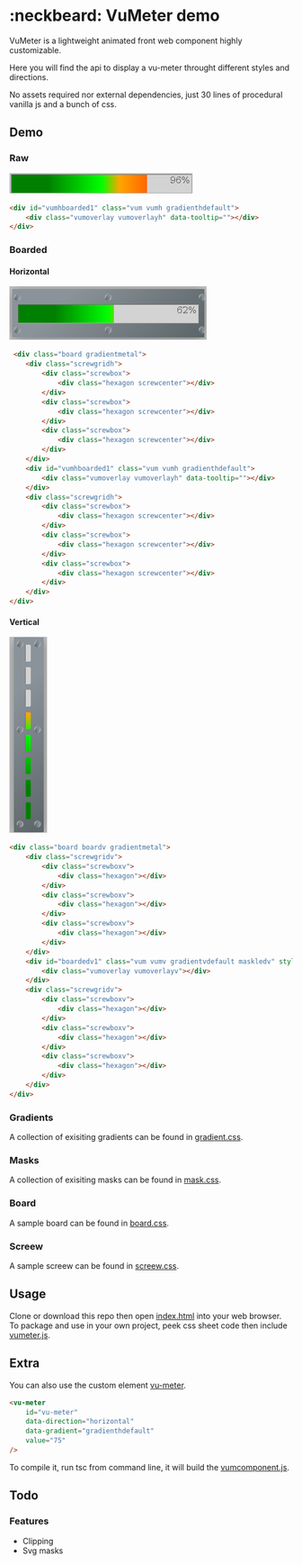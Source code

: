 # :neckbeard: VuMeter demo

VuMeter is a lightweight animated front web component highly customizable.

Here you will find the api to display a vu-meter throught different styles and directions.  

No assets required nor external dependencies, just 30 lines of procedural vanilla js and a bunch of css.

## Demo

### Raw

![VuMeter Horizontal Raw](doc/img/raw.gif)

``` html
<div id="vumhboarded1" class="vum vumh gradienthdefault">
    <div class="vumoverlay vumoverlayh" data-tooltip=""></div>
</div>
```

### Boarded

#### Horizontal

![VuMeter Horizontal Boarded](doc/img/boardedh.gif)

``` html
 <div class="board gradientmetal">
    <div class="screwgridh">
        <div class="screwbox">
            <div class="hexagon screwcenter"></div>
        </div>
        <div class="screwbox">
            <div class="hexagon screwcenter"></div>
        </div>
        <div class="screwbox">
            <div class="hexagon screwcenter"></div>
        </div>
    </div>
    <div id="vumhboarded1" class="vum vumh gradienthdefault">
        <div class="vumoverlay vumoverlayh" data-tooltip=""></div>
    </div>
    <div class="screwgridh">
        <div class="screwbox">
            <div class="hexagon screwcenter"></div>
        </div>
        <div class="screwbox">
            <div class="hexagon screwcenter"></div>
        </div>
        <div class="screwbox">
            <div class="hexagon screwcenter"></div>
        </div>
    </div>
</div>
```

#### Vertical

![VuMeter Vertical Boarded](doc/img/boardedv.gif)

``` html
<div class="board boardv gradientmetal">
    <div class="screwgridv">
        <div class="screwboxv">
            <div class="hexagon"></div>
        </div>
        <div class="screwboxv">
            <div class="hexagon"></div>
        </div>
        <div class="screwboxv">
            <div class="hexagon"></div>
        </div>
    </div>
    <div id="boardedv1" class="vum vumv gradientvdefault maskledv" style="width:.7em">
        <div class="vumoverlay vumoverlayv"></div>
    </div>
    <div class="screwgridv">
        <div class="screwboxv">
            <div class="hexagon"></div>
        </div>
        <div class="screwboxv">
            <div class="hexagon"></div>
        </div>
        <div class="screwboxv">
            <div class="hexagon"></div>
        </div>
    </div>
</div>
```

### Gradients

A collection of exisiting gradients can be found in [gradient.css](src/css/gradient.css).

### Masks

A collection of exisiting masks can be found in [mask.css](src/css/mask.css).

### Board

A sample board can be found in [board.css](src/css/board.css).

### Screew

A sample screew can be found in [screew.css](src/css/screew.css).

## Usage

Clone or download this repo then open [index.html](src/index.html) into your web browser.  
To package and use in your own project, peek css sheet code then include [vumeter.js](src/js/vumeter.js).

## Extra

You can also use the custom element [vu-meter](src/components/vumcomponent.ts).

``` html
<vu-meter 
    id="vu-meter" 
    data-direction="horizontal" 
    data-gradient="gradienthdefault" 
    value="75"
/>
```
To compile it, run tsc from command line, it will build the [vumcomponent.js](src/js/vumcomponent.js).

## Todo

### Features

* Clipping
* Svg masks
